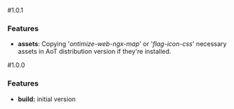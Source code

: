 #1.0.1

### Features

* **assets**: Copying '*ontimize-web-ngx-map*' or '*flag-icon-css*' necessary assets in AoT distribution version if they're installed.

#1.0.0

### Features

* **build:** initial version
